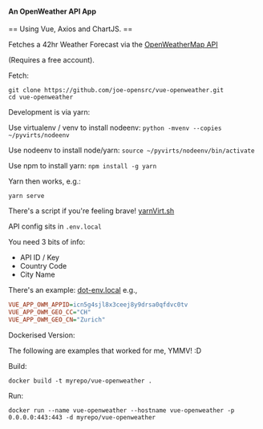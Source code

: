 #### An OpenWeather API App

== Using Vue, Axios and ChartJS. == 

Fetches a 42hr Weather Forecast via the [OpenWeatherMap API](https://openweathermap.org/api)

(Requires a free account).

Fetch:
```
git clone https://github.com/joe-opensrc/vue-openweather.git
cd vue-openweather
```

Development is via yarn:

Use virtualenv / venv to install nodeenv:
`python -mvenv --copies ~/pyvirts/nodeenv`

Use nodeenv to install node/yarn:
`source ~/pyvirts/nodeenv/bin/activate`

Use npm to install yarn:
`npm install -g yarn`

Yarn then works, e.g.:

`yarn serve`

There's a script if you're feeling brave!
[yarnVirt.sh](yarnVirt.sh)

API config sits in `.env.local`

You need 3 bits of info: 

- API ID / Key
- Country Code 
- City Name 

There's an example: [dot-env.local](dot-env.local)
e.g.,

```ini
VUE_APP_OWM_APPID=icn5g4sjl8x3ceej8y9drsa0qfdvc0tv
VUE_APP_OWM_GEO_CC="CH"
VUE_APP_OWM_GEO_CN="Zurich"
```

Dockerised Version:

The following are examples that worked for me, YMMV! :D 

Build:

```docker
docker build -t myrepo/vue-openweather .
```

Run:

```docker
docker run --name vue-openweather --hostname vue-openweather -p 0.0.0.0:443:443 -d myrepo/vue-openweather
```
